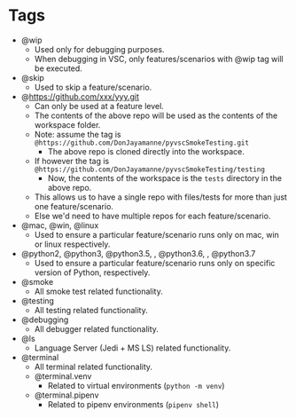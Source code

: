 # Tags

*   @wip
    -   Used only for debugging purposes.
    -   When debugging in VSC, only features/scenarios with @wip tag will be executed.
*   @skip
    -   Used to skip a feature/scenario.
*   @https://github.com/xxx/yyy.git
    -   Can only be used at a feature level.
    -   The contents of the above repo will be used as the contents of the workspace folder.
    -   Note: assume the tag is `@https://github.com/DonJayamanne/pyvscSmokeTesting.git`
        -   The above repo is cloned directly into the workspace.
    -   If however the tag is `@https://github.com/DonJayamanne/pyvscSmokeTesting/testing`
        -   Now, the contents of the workspace is the `tests` directory in the above repo.
    -   This allows us to have a single repo with files/tests for more than just one feature/scenario.
    -   Else we'd need to have multiple repos for each feature/scenario.
*   @mac, @win, @linux
    -   Used to ensure a particular feature/scenario runs only on mac, win or linux respectively.
*   @python2, @python3, @python3.5, , @python3.6, , @python3.7
    -   Used to ensure a particular feature/scenario runs only on specific version of Python, respectively.
*   @smoke
    -   All smoke test related functionality.
*   @testing
    -   All testing related functionality.
*   @debugging
    -   All debugger related functionality.
*   @ls
    -   Language Server (Jedi + MS LS) related functionality.
*   @terminal
    -   All terminal related functionality.
    -   @terminal.venv
        -   Related to virtual environments (`python -m venv`)
    -   @terminal.pipenv
        -   Related to pipenv environments (`pipenv shell`)

